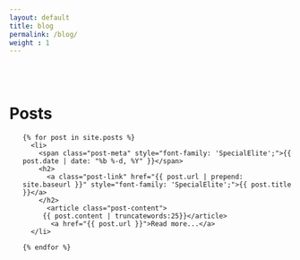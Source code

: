 ```yaml
---
layout: default
title: blog
permalink: /blog/
weight : 1
---
```


<br/>
<br/>

<div class="home">
  <h1 class="page-heading">Posts</h1>
  <ul class="post-list">
  
    {% for post in site.posts %}
      <li>
        <span class="post-meta" style="font-family: 'SpecialElite';">{{ post.date | date: "%b %-d, %Y" }}</span>
        <h2>
          <a class="post-link" href="{{ post.url | prepend: site.baseurl }}" style="font-family: 'SpecialElite';">{{ post.title }}</a>
        </h2>
          <article class="post-content">
         {{ post.content | truncatewords:25}}</article>
           <a href="{{ post.url }}">Read more...</a>
      </li>

    {% endfor %}

  </ul>
</div>
